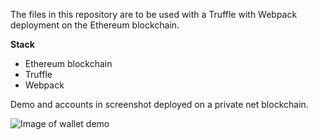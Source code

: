 The files in this repository are to be used with a Truffle with Webpack deployment on the Ethereum blockchain.

**Stack**
* Ethereum blockchain
* Truffle
* Webpack

Demo and accounts in screenshot deployed on a private net blockchain.

![Image of wallet demo](https://github.com/lynkr/eth-wallet-essentials/blob/master/img/wallet-transaction-example.png)

